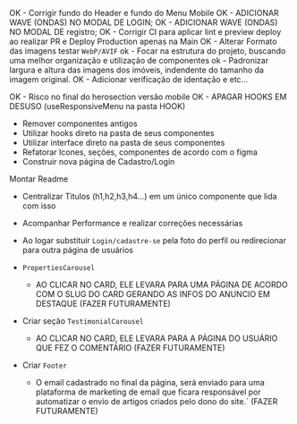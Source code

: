 <!-- A FAZER -->
  OK - Corrigir fundo do Header e fundo do Menu Mobile
  OK - ADICIONAR WAVE (ONDAS) NO MODAL DE LOGIN;
  OK - ADICIONAR WAVE (ONDAS) NO MODAL DE registro;
  OK - Corrigir CI para aplicar lint e preview deploy ao realizar PR e Deploy Production apenas na Main
  OK - Alterar Formato das imagens testar `WebP/AVIF`
  ok - Focar na estrutura do projeto, buscando uma melhor organização e utilização de componentes
  ok - Padronizar largura e altura das imagens dos imóveis, indendente do tamanho da imagem original.
  OK - Adicionar verificação de identação e etc...

  OK - Risco no final do herosection versão mobile
  OK - APAGAR HOOKS EM DESUSO (useResponsiveMenu na pasta HOOK)
  * Remover componentes antigos
  * Utilizar hooks direto na pasta de seus componentes
  * Utilizar interface direto na pasta de seus componentes
  * Refatorar Icones, seções, componentes de acordo com o figma
  * Construir nova página de Cadastro/Login



  Montar Readme


  * Centralizar Titulos (h1,h2,h3,h4...) em um único componente que lida com isso
  * Acompanhar Performance e realizar correções necessárias




  * Ao logar substituir `Login/cadastre-se` pela foto do perfil ou redirecionar para outra página de usuários

  * `PropertiesCarousel`
    - AO CLICAR NO CARD, ELE LEVARA PARA UMA PÁGINA DE ACORDO COM O SLUG DO CARD GERANDO AS INFOS DO ANUNCIO EM DESTAQUE (FAZER FUTURAMENTE)

  * Criar seção `TestimonialCarousel`
    - AO CLICAR NO CARD, ELE LEVARA PARA A PÁGINA DO USUÁRIO QUE FEZ O COMENTÁRIO (FAZER FUTURAMENTE)


  * Criar `Footer`
    - O email cadastrado no final da página, será enviado para uma plataforma de marketing de email que ficara responsável por automatizar o envio de artigos criados pelo dono do site.` (FAZER FUTURAMENTE)
